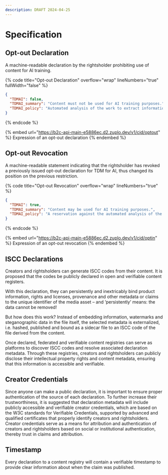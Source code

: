 ```yaml
---
description: DRAFT 2024-04-25
---
```


# Specification

## Opt-out Declaration

A machine-readable declaration by the rightsholder prohibiting use of content for AI training.

{% code title="Opt-out Declaration" overflow="wrap" lineNumbers="true" fullWidth="false" %}
```json
{
  "TDMAI": false,
  "TDMAI_summary": "Content must not be used for AI training purposes.",
  "TDMAI_policy": "Automated analysis of the work to extract information from it, especially about patterns, trends and correlations for the purpose of training models and applications of generative AI, is reserved - Text and Data Mining for other than scientific research purposes or for temporary acts of reproduction provided for in Article 5(1) of Directive 2001/29/EC is not permitted."
}
```
{% endcode %}

{% embed url="https://b2c-api-main-e5886ec.d2.zuplo.dev/v1/cid/optout" %}
Expression of an opt-out declaration
{% endembed %}

## Opt-out Revocation

A machine-readable statement indicating that the rightsholder has revoked a previously issued opt-out declaration for TDM for AI, thus changed its position on the previous restriction.

{% code title="Opt-out Revocation" overflow="wrap" lineNumbers="true" %}
```json
{
  "TDMAI": true,
  "TDMAI_summary": "Content may be used for AI training purposes.",
  "TDMAI_policy": "A reservation against the automated analysis of the work in order to extract information from it, in particular about patterns, trends and correlations for the purpose of training models and applications of generative AI, is not declared - Text and Data Mining is also permitted for other than scientific research purposes or for temporary acts of reproduction provided for in Article 5(1) of Directive 2001/29/EC."
}
```
{% endcode %}

{% embed url="https://b2c-api-main-e5886ec.d2.zuplo.dev/v1/cid/optin" %}
Expression of an opt-out revocation
{% endembed %}

## **ISCC Declarations**

Creators and rightsholders can generate ISCC codes from their content. It is proposed that the codes be publicly declared in open and verifiable content registers.

With this declaration, they can persistently and inextricably bind product information, rights and licenses, provenance and other metadata or claims to the unique identifier of the media asset – and ‘persistently’ means: the data cannot be removed!&#x20;

But how does this work? Instead of embedding information, watermarks and steganographic data in the file itself, the selected metadata is externalized, i.e. hashed, published and bound as a sidecar file to an ISCC code of the file derived from the content.

Once declared, federated and verifiable content registries can serve as platforms to discover ISCC codes and resolve associated declaration metadata. Through these registries, creators and rightsholders can publicly disclose their intellectual property rights and content metadata, ensuring that this information is accessible and verifiable.

## **Creator Credentials**

Since anyone can make a public declaration, it is important to ensure proper authentication of the source of each declaration. To further increase their trustworthiness, it is suggested that declaration metadata will include publicly accessible and verifiable creator credentials, which are based on the W3C standards for Verifiable Credentials, supported by advanced and qualified certificates that properly identify creators and rightsholders. Creator credentials serve as a means for attribution and authentication of creators and rightsholders based on social or institutional authentication, thereby trust in claims and attribution.

## **Timestamp**

Every declaration to a content registry will contain a verifiable timestamp to provide clear information about when the claim was published.
